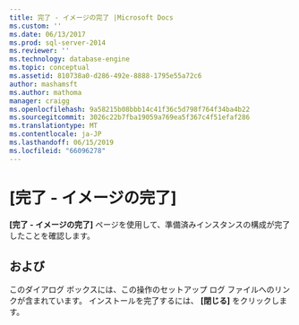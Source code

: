 ```yaml
---
title: 完了 - イメージの完了 |Microsoft Docs
ms.custom: ''
ms.date: 06/13/2017
ms.prod: sql-server-2014
ms.reviewer: ''
ms.technology: database-engine
ms.topic: conceptual
ms.assetid: 810738a0-d286-492e-8888-1795e55a72c6
author: mashamsft
ms.author: mathoma
manager: craigg
ms.openlocfilehash: 9a58215b08bbb14c41f36c5d798f764f34ba4b22
ms.sourcegitcommit: 3026c22b7fba19059a769ea5f367c4f51efaf286
ms.translationtype: MT
ms.contentlocale: ja-JP
ms.lasthandoff: 06/15/2019
ms.locfileid: "66096278"
---
```

# <a name="complete---complete-image"></a>[完了 - イメージの完了]
  **[完了 - イメージの完了]** ページを使用して、準備済みインスタンスの構成が完了したことを確認します。  
  
## <a name="options"></a>および  
 このダイアログ ボックスには、この操作のセットアップ ログ ファイルへのリンクが含まれています。 インストールを完了するには、 **[閉じる]** をクリックします。  
  
  
